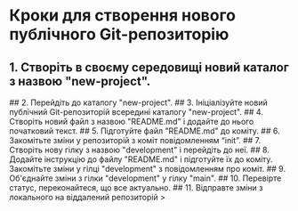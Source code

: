 # Кроки для створення нового публічного Git-репозиторію

## 1. Створіть в своєму середовищі новий каталог з назвою "new-project".
<mkdir new-project>
## 2. Перейдіть до каталогу "new-project".
<cd new-project>
## 3. Ініціалізуйте новий публічний Git-репозиторій всередині каталогу "new-project".
<git init>
## 4. Створіть новий файл з назвою "README.md" і додайте до нього початковий текст.
<touch README.md>
## 5. Підготуйте файл "README.md" до коміту.
<git add README.md>
## 6. Закомітьте зміни у репозиторій з коміт повідомленням “init”.
<git commit -m "init">
## 7. Створіть нову гілку з назвою "development" і перейдіть до неї.
<git checkout -b development>
## 8. Додайте інструкцію до файлу "README.md" і підготуйте їх до коміту. Закомітьте зміни у гілці "development" з повідомленням про коміт.
<git add README.md>
<git commit -m "Add instructions to README">
## 9. Об'єднайте зміни з гілки "development" у гілку "main".
<git checkout main>
<git merge development>
## 10. Перевірте статус, переконайтеся, що все актуально.
<git status>
## 11. Відправте зміни з локального на віддалений репозиторій
<git remote add origin <GitHub repo URL>>
<git push -u origin main>

